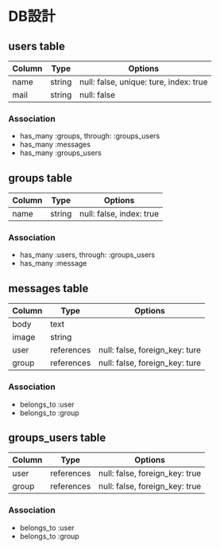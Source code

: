 # DB設計

## users table

|Column|Type|Options|
|------|----|-------|
|name|string|null: false, unique: ture, index: true|
|mail|string|null: false|

### Association
- has_many :groups, through: :groups_users
- has_many :messages
- has_many :groups_users

## groups table 

|Column|Type|Options|
|------|----|-------|
|name|string|null: false, index: true|

### Association
- has_many :users, through: :groups_users
- has_many :message

## messages table
|Column|Type|Options|
|------|----|-------|
|body|text|
|image|string|
|user|references|null: false, foreign_key: ture|
|group|references|null: false, foreign_key: ture|

### Association
- belongs_to :user
- belongs_to :group

## groups_users table
|Column|Type|Options|
|------|----|-------|
|user|references|null: false, foreign_key: true|
|group|references|null: false, foreign_key: true|

### Association
- belongs_to :user
- belongs_to :group